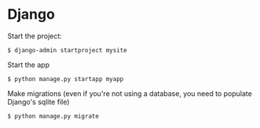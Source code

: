 # Django

Start the project:

    $ django-admin startproject mysite
   Start the app

    $ python manage.py startapp myapp
Make migrations (even if you're not using a database, you need to populate Django's sqlite file)

    $ python manage.py migrate

<!--stackedit_data:
eyJoaXN0b3J5IjpbLTY2OTIxODIxOCwzOTc4MzE2ODNdfQ==
-->